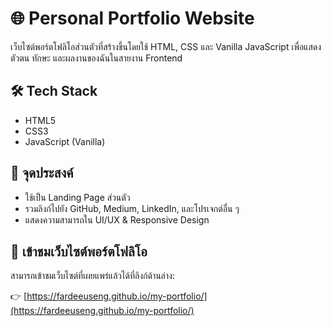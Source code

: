 # 🌐 Personal Portfolio Website

เว็บไซต์พอร์ตโฟลิโอส่วนตัวที่สร้างขึ้นโดยใช้ HTML, CSS และ Vanilla JavaScript
เพื่อแสดงตัวตน ทักษะ และผลงานของฉันในสายงาน Frontend

## 🛠 Tech Stack

* HTML5
* CSS3
* JavaScript (Vanilla)

## 🎯 จุดประสงค์

* ใช้เป็น Landing Page ส่วนตัว
* รวมลิงก์ไปยัง GitHub, Medium, LinkedIn, และโปรเจกต์อื่น ๆ
* แสดงความสามารถใน UI/UX & Responsive Design

## 🚀 เข้าชมเว็บไซต์พอร์ตโฟลิโอ

สามารถเข้าชมเว็บไซต์ที่เผยแพร่แล้วได้ที่ลิงก์ด้านล่าง:

👉 [https://fardeeuseng.github.io/my-portfolio/](https://fardeeuseng.github.io/my-portfolio/)

